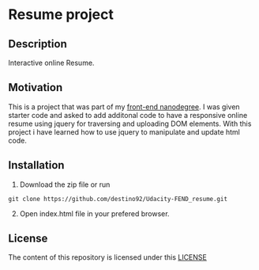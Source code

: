 # Resume project

## Description
Interactive online Resume.

## Motivation
This is a project that was part of my [front-end nanodegree](https://www.udacity.com/course/front-end-web-developer-nanodegree--nd001). I was given starter code and asked to add additonal code to have a responsive online resume using jquery for traversing and uploading DOM elements. With this project i have learned how to use jquery to manipulate and update html code.

## Installation
1. Download the zip file or run 
```
git clone https://github.com/destino92/Udacity-FEND_resume.git
```
2. Open index.html file in your prefered browser.

## License
The content of this repository is licensed under this <a href="http://choosealicense.com/licenses/mit/" target="_blank">LICENSE</a>